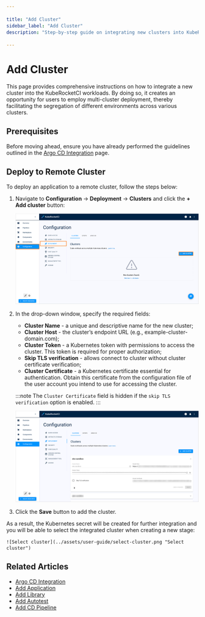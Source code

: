 ```yaml
---

title: "Add Cluster"
sidebar_label: "Add Cluster"
description: "Step-by-step guide on integrating new clusters into KubeRocketCI for multi-cluster deployment, enhancing environment segregation and management."

---
```

<!-- markdownlint-disable MD025 -->

# Add Cluster

<head>
  <link rel="canonical" href="https://docs.kuberocketci.io/docs/user-guide/add-cluster" />
</head>

This page provides comprehensive instructions on how to integrate a new cluster into the KubeRocketCI workloads. By doing so, it creates an opportunity for users to employ multi-cluster deployment, thereby facilitating the segregation of different environments across various clusters.

## Prerequisites

Before moving ahead, ensure you have already performed the guidelines outlined in the [Argo CD Integration](../operator-guide/cd/argocd-integration.md#deploy-argo-cd-application-to-remote-cluster-optional) page.

## Deploy to Remote Cluster

To deploy an application to a remote cluster, follow the steps below:

1. Navigate to **Configuration** -> **Deployment** -> **Clusters** and click the **+ Add cluster** button:

    ![Clusters menu](../assets/user-guide/add_new_cluster.png "Clusters menu")

2. In the drop-down window, specify the required fields:

    * **Cluster Name** - a unique and descriptive name for the new cluster;
    * **Cluster Host** - the cluster’s endpoint URL (e.g., example-cluster-domain.com);
    * **Cluster Token** - a Kubernetes token with permissions to access the cluster. This token is required for proper authorization;
    * **Skip TLS verification** - allows connect to cluster without cluster certificate verification;
    * **Cluster Certificate** - a Kubernetes certificate essential for authentication. Obtain this certificate from the configuration file of the user account you intend to use for accessing the cluster.

    :::note
      The `Cluster Certificate` field is hidden if the `skip TLS verification` option is enabled.
    :::

    ![Add cluster](../assets/user-guide/krci-portal-add-cluster.png "Add cluster")

3. Click the **Save** button to add the cluster.

As a result, the Kubernetes secret will be created for further integration and you will be able to select the integrated cluster when creating a new stage:

    ![Select cluster](../assets/user-guide/select-cluster.png "Select cluster")

## Related Articles

* [Argo CD Integration](../operator-guide/cd/argocd-integration.md)
* [Add Application](add-application.md)
* [Add Library](add-library.md)
* [Add Autotest](add-autotest.md)
* [Add CD Pipeline](add-cd-pipeline.md)
